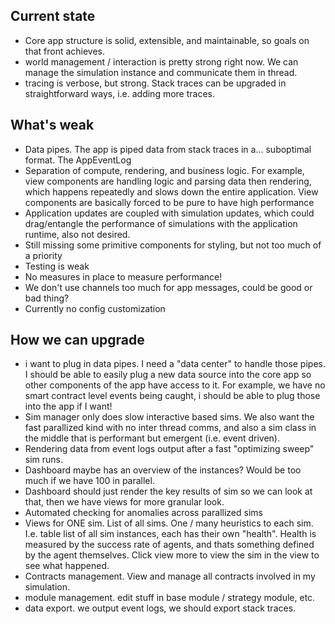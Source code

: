 ## Current state
- Core app structure is solid, extensible, and maintainable, so goals on that front achieves.
- world management / interaction is pretty strong right now. We can manage the simulation instance and communicate them in thread.
- tracing is verbose, but strong. Stack traces can be upgraded in straightforward ways, i.e. adding more traces.


## What's weak
- Data pipes. The app is piped data from stack traces in a... suboptimal format. The AppEventLog
- Separation of compute, rendering, and business logic. For example, view components are handling logic and parsing data then rendering, which happens repeatedly and slows down the entire application. View components are basically forced to be pure to have high performance
- Application updates are coupled with simulation updates, which could drag/entangle the performance of simulations with  the application runtime, also not desired.
- Still missing some primitive components for styling, but not too much of a priority
- Testing is weak
- No measures in place to measure performance!
- We don't use channels too much for app messages, could be good or bad thing?
- Currently no config customization


## How we can upgrade
- i want to plug in data pipes. I need a "data center" to handle those pipes. I should be able to easily plug a new data source into the core app so other components of the app have access to it. For example, we have no smart contract level events being caught, i should be able to plug those into the app if I want!
- Sim manager only does slow interactive based sims. We also want the fast parallized kind with no inter thread comms, and also a sim class in the middle that is performant but emergent (i.e. event driven).
- Rendering data from event logs output after a fast "optimizing sweep" sim runs.
- Dashboard maybe has an overview of the instances? Would be too much if we have 100 in parallel.
- Dashboard should just render the key results of sim so we can look at that, then we have views for more granular look.
- Automated checking for anomalies across parallized sims
- Views for ONE sim. List of all sims. One / many heuristics to each sim. I.e. table list of all sim instances, each has their own "health". Health is measured by the success rate of agents, and thats something defined by the agent themselves. Click view more to view the sim in the view to see what happened.
- Contracts management. View and manage all contracts involved in my simulation.
- module management. edit stuff in base module / strategy module, etc.
- data export. we output event logs, we should export stack traces.
